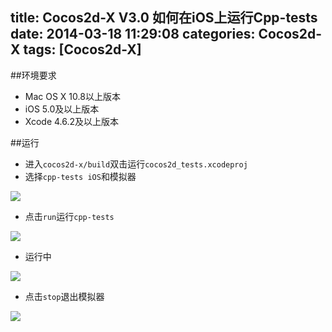 title: Cocos2d-X V3.0 如何在iOS上运行Cpp-tests
date: 2014-03-18 11:29:08
categories: Cocos2d-X
tags: [Cocos2d-X]
---
##环境要求
- Mac OS X 10.8以上版本
- iOS 5.0及以上版本
- Xcode 4.6.2及以上版本

##运行
- 进入`cocos2d-x/build`双击运行`cocos2d_tests.xcodeproj`
- 选择`cpp-tests iOS`和模拟器

![](https:github.com/zt1991616/blog/raw/master/Image/14031801.png)
- 点击`run`运行`cpp-tests`

![](https:github.com/zt1991616/blog/raw/master/Image/14031802.png)
- 运行中

![](https:github.com/zt1991616/blog/raw/master/Image/14031803.png)
- 点击`stop`退出模拟器

![](https:github.com/zt1991616/blog/raw/master/Image/14031804.png)